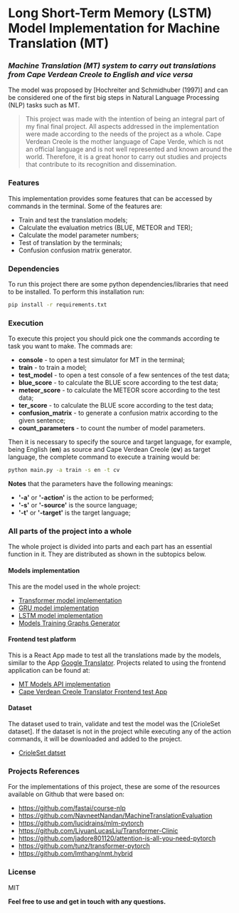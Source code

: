 # Long Short-Term Memory (LSTM) Model Implementation for Machine Translation (MT)
### _Machine Translation (MT) system to carry out translations from Cape Verdean Creole to English and vice versa_

The model was proposed by [Hochreiter and Schmidhuber (1997)] and can be considered one of the first big steps in Natural Language Processing (NLP) tasks such as MT.

> This project was made with the intention of being an integral part of my final final project.
> All aspects addressed in the implementation were made according to the needs of the project as a whole.
> Cape Verdean Creole is the mother language of Cape Verde, which is not an official language and is not well represented and known around the world. Therefore, it is a great honor to carry out studies and projects that contribute to its recognition and dissemination.


### Features

This implementation provides some features that can be accessed by commands in the terminal. Some of the features are:

- Train and test the translation models;
- Calculate the evaluation metrics (BLUE, METEOR and TER);
- Calculate the model parameter numbers;
- Test of translation by the terminals;
- Confusion confusion matrix generator.



### Dependencies

To run this project there are some python dependencies/libraries that need to be installed.
To perform this installation run:
```sh
pip install -r requirements.txt
```


### Execution
To execute this project you should pick one the commands according te task you want to make. The commads are:
- **console** - to open a test simulator for MT in the terminal;
- **train** - to train a model;
- **test_model** - to open a test console of a few sentences of the test data;
- **blue_score** - to calculate the BLUE score according to the test data;
- **meteor_score** - to calculate the METEOR score according to the test data;
- **ter_score** - to calculate the BLUE score according to the test data;
- **confusion_matrix** - to generate a confusion matrix according to the given sentence;
- **count_parameters** - to count the number of model parameters.

Then it is necessary to specify the source and target language, for example, being English (**en**) as source and Cape Verdean Creole (**cv**) as target language, the complete command to execute a training would be:
```sh
python main.py -a train -s en -t cv
```
**Notes** that the parameters have the following meanings:
- **'-a'** or **'-action'** is the action to be performed;
- **'-s'** or **'-source'** is the source language;
- **'-t'** or **'-target'** is the target language;


### All parts of the project into a whole
The whole project is divided into parts and each part has an essential function in it.
They are distributed as shown in the subtopics below.


#### Models implementation
This are the model used in the whole project:

- [Transformer model implementation]
- [GRU model implementation]
- [LSTM model implementation]
- [Models Training Graphs Generator]


#### Frontend test platform
This is a React App made to test all the translations made by the models, similar to the App [Google Translator]. 
Projects related to using the frontend application can be found at:

- [MT Models API implementation]
- [Cape Verdean Creole Translator Frontend test App]


#### Dataset
The dataset used to train, validate and test the model was the [CrioleSet dataset].
If the dataset is not in the project while executing any of the action commands, it will be downloaded and added to the project.

- [CrioleSet datset]


### Projects References
For the implementations of this project, these are some of the resources available on Github that were based on:

- https://github.com/fastai/course-nlp
- https://github.com/NavneetNandan/MachineTranslationEvaluation
- https://github.com/lucidrains/mlm-pytorch
- https://github.com/LiyuanLucasLiu/Transformer-Clinic
- https://github.com/jadore801120/attention-is-all-you-need-pytorch
- https://github.com/tunz/transformer-pytorch
- https://github.com/lmthang/nmt.hybrid


### License

MIT


**Feel free to use and get in touch with any questions.**

[//]: # (These are reference links used in the body of this note and get stripped out when the markdown processor does its job. There is no need to format nicely because it shouldn't be seen. Thanks SO - http://stackoverflow.com/questions/4823468/store-comments-in-markdown-syntax)

   [Hochreiter e Schmidhuber (1997)]: <https://doi.org/10.1162/neco.1997.9.8.1735>
   [Transformer model implementation]: <https://github.com/robertocarlosmedina/attention-transformer-translator>
   [GRU model implementation]: <https://github.com/robertocarlosmedina/rnn-gru-attention-translator>
   [LSTM model implementation]: <https://github.com/robertocarlosmedina/rnn-lstm-translator>
   [MT Models API implementation]: <https://github.com/robertocarlosmedina/machine-translation-models-api>
   [CrioleSet datset]: <https://github.com/robertocarlosmedina/crioleSet>
   [Cape Verdean Creole Translator Frontend test App]: <https://github.com/robertocarlosmedina/cv-creole-translator>
   [Models Training Graphs Generator]: <https://github.com/robertocarlosmedina/models-graphs-generator>
   [Google Translator]: <https://translate.google.com>
